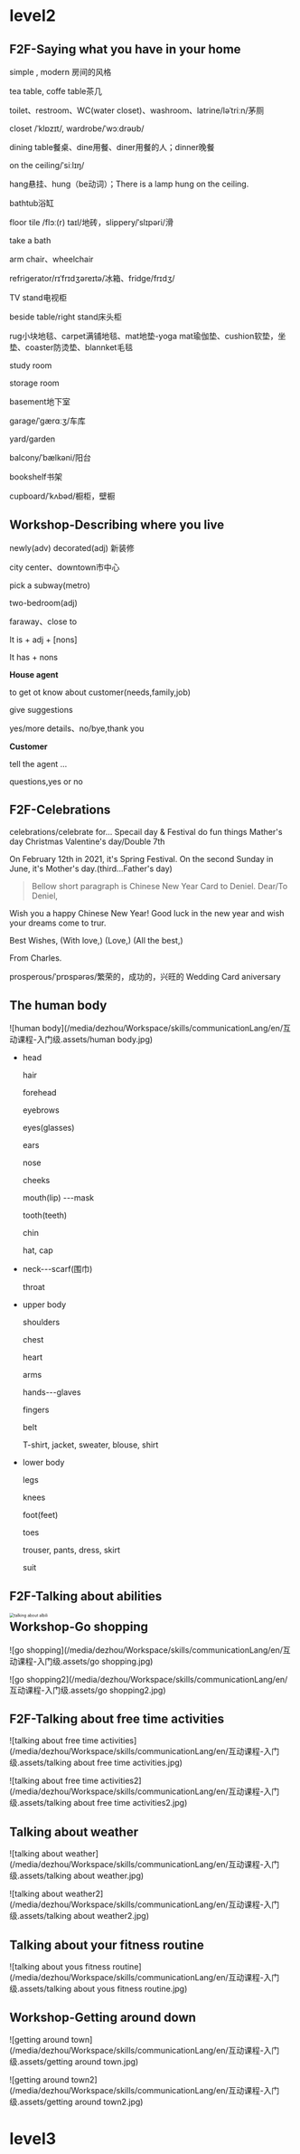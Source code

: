 # **level2**

## **F2F-Saying what you have in your home**

simple , modern 房间的风格

tea table, coffe table茶几

toilet、restroom、WC(water closet)、washroom、latrine/ləˈtriːn/茅厕

closet /ˈklɒzɪt/, wardrobe/ˈwɔːdrəʊb/

dining table餐桌、dine用餐、diner用餐的人；dinner晚餐

on the ceiling/ˈsiːlɪŋ/

hang悬挂、hung（be动词）；There is a lamp hung on the ceiling.

bathtub浴缸

floor tile /flɔː(r) taɪl/地砖，slippery/ˈslɪpəri/滑

take a bath

arm chair、wheelchair

refrigerator/rɪˈfrɪdʒəreɪtə/冰箱、fridge/frɪdʒ/

TV stand电视柜

beside table/right stand床头柜

rug小块地毯、carpet满铺地毯、mat地垫-yoga mat瑜伽垫、cushion软垫，坐垫、coaster防烫垫、blannket毛毯

study room

storage room

basement地下室

garage/ˈɡærɑːʒ/车库

yard/garden

balcony/ˈbælkəni/阳台

bookshelf书架

cupboard/ˈkʌbəd/橱柜，壁橱



## Workshop-Describing where you live

newly(adv) decorated(adj) 新装修

city center、downtown市中心

pick a subway(metro)

two-bedroom(adj)

faraway、close to

It is + adj + [nons]

It has + nons



**House agent**

to get ot know about customer(needs,family,job)

give suggestions

yes/more details、no/bye,thank you

**Customer**

tell the agent ...

questions,yes or no

## F2F-Celebrations
celebrations/celebrate for...
Specail day & Festival
do fun things
Mather's day
Christmas
Valentine's day/Double 7th

On February 12th in 2021, it's Spring Festival.
On the second Sunday in June, it's Mother's day.(third...Father's day)

> Bellow short paragraph is Chinese New Year Card to Deniel.
Dear/To Deniel,

Wish you a happy Chinese New Year!
Good luck in the new year and wish your dreams come to trur.

Best Wishes,
(With love,)
(Love,)
(All the best,)

From Charles.

prosperous/ˈprɒspərəs/繁荣的，成功的，兴旺的
Wedding Card
aniversary

## The human body

![human body](/media/dezhou/Workspace/skills/communicationLang/en/互动课程-入门级.assets/human body.jpg)

* head

  hair

  forehead

  eyebrows

  eyes(glasses)

  ears

  nose

  cheeks

  mouth(lip) ---mask

  tooth(teeth)

  chin

  hat, cap

* neck---scarf(围巾)

  throat

* upper body

  shoulders

  chest

  heart

  arms

  hands---glaves

  fingers

  belt

  T-shirt, jacket, sweater, blouse, shirt

* lower body

  legs

  knees

  foot(feet)

  toes

  trouser, pants, dress, skirt

  suit

## F2F-Talking about abilities

<img src="/media/dezhou/Workspace/skills/communicationLang/en/互动课程-入门级.assets/talking about albili.jpg" alt="talking about albili" style="zoom:50%;" align="left"/>

## Workshop-Go shopping

![go shopping](/media/dezhou/Workspace/skills/communicationLang/en/互动课程-入门级.assets/go shopping.jpg)

![go shopping2](/media/dezhou/Workspace/skills/communicationLang/en/互动课程-入门级.assets/go shopping2.jpg)

## F2F-Talking about free time activities

![talking about free time activities](/media/dezhou/Workspace/skills/communicationLang/en/互动课程-入门级.assets/talking about free time activities.jpg)

![talking about free time activities2](/media/dezhou/Workspace/skills/communicationLang/en/互动课程-入门级.assets/talking about free time activities2.jpg)

## Talking about weather

![talking about weather](/media/dezhou/Workspace/skills/communicationLang/en/互动课程-入门级.assets/talking about weather.jpg)

![talking about weather2](/media/dezhou/Workspace/skills/communicationLang/en/互动课程-入门级.assets/talking about weather2.jpg)

## Talking about your fitness routine

![talking about yous fitness routine](/media/dezhou/Workspace/skills/communicationLang/en/互动课程-入门级.assets/talking about yous fitness routine.jpg)

## Workshop-Getting around down

![getting around town](/media/dezhou/Workspace/skills/communicationLang/en/互动课程-入门级.assets/getting around town.jpg)

![getting around town2](/media/dezhou/Workspace/skills/communicationLang/en/互动课程-入门级.assets/getting around town2.jpg)



# level3
